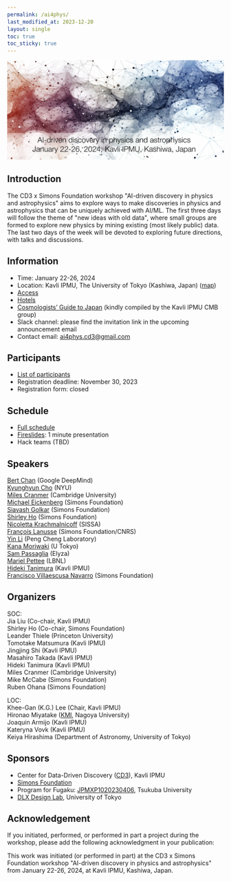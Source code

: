 ```yaml
---
permalink: /ai4phys/
last_modified_at: 2023-12-20
layout: single
toc: true
toc_sticky: true
---
```


![banner](/_images/ai4phys_banner.png)
## Introduction

The CD3 x Simons Foundation workshop "AI-driven discovery in physics and astrophysics" aims to explore ways to make discoveries in physics and astrophysics that can be uniquely achieved with AI/ML. The first three days will follow the theme of "new ideas with old data", where small groups are formed to explore new physics by mining existing (most likely public) data. The last two days of the week will be devoted to exploring future directions, with talks and discussions. 

## Information

* Time: January 22-26, 2024
* Location: Kavli IPMU, The University of Tokyo (Kashiwa, Japan) ([map](https://maps.app.goo.gl/YzgzK9UrQ55sL89x8)) 
* [Access](https://www.ipmu.jp/visitors/access-ipmu)
* [Hotels](https://www.ipmu.jp/visitors/accommodation)
* [Cosmologists’ Guide to Japan](https://sites.google.com/view/ipmucmb/discover-japan) (kindly compiled by the Kavli IPMU CMB group)
* Slack channel: please find the invitation link in the upcoming announcement email 
* Contact email: ai4phys.cd3@gmail.com
  
## Participants 

* [List of participants](https://docs.google.com/spreadsheets/d/e/2PACX-1vRSrzz3KVijHet4UbIL9uaa4MYSRCxV2tTMdqzviCOb0jJtmaXJtzJvrWF5bdtEEenrQXzmra2YQ401/pubhtml?gid=1689797346&single=true)
* Registration deadline: November 30, 2023
* Registration form: closed


## Schedule

* [Full schedule](https://docs.google.com/spreadsheets/d/e/2PACX-1vRSrzz3KVijHet4UbIL9uaa4MYSRCxV2tTMdqzviCOb0jJtmaXJtzJvrWF5bdtEEenrQXzmra2YQ401/pubhtml?gid=1995226109&single=true)
* [Fireslides](https://docs.google.com/spreadsheets/d/e/2PACX-1vRSrzz3KVijHet4UbIL9uaa4MYSRCxV2tTMdqzviCOb0jJtmaXJtzJvrWF5bdtEEenrQXzmra2YQ401/pubhtml?gid=680479747&single=true): 1 minute presentation
* Hack teams (TBD)

## Speakers
[Bert Chan](https://chakazul.github.io/) (Google DeepMind)\
[Kyunghyun Cho](https://kyunghyuncho.me/) (NYU)\
[Miles Cranmer](https://astroautomata.com/) (Cambridge University)\
[Michael Eickenberg](https://www.simonsfoundation.org/people/michael-eickenberg/) (Simons Foundation)\
[Siavash Golkar](https://www.simonsfoundation.org/people/siavash-golkar/) (Simons Foundation)\
[Shirley Ho](https://www.shirleyho.me/) (Simons Foundation)\
[Nicoletta Krachmalnicoff](https://www.sissa.it/ap/members.php?ID=174) (SISSA)\
[François Lanusse](https://flanusse.net/) (Simons Foundation/CNRS)\
[Yin Li](https://scholar.google.com/citations?user=EAUmw6UAAAAJ) (Peng Cheng Laboratory)\
[Kana Moriwaki](http://www-utap.phys.s.u-tokyo.ac.jp/~moriwaki/) (U Tokyo)\
[Sam Passaglia](https://www.passaglia.jp/) (Elyza)\
[Mariel Pettee](https://marielpettee.com/) (LBNL)\
[Hideki Tanimura](https://member.ipmu.jp/hideki.tanimura/index.htm) (Kavli IPMU)\
[Francisco Villaescusa Navarro](https://franciscovillaescusa.github.io/) (Simons Foundation)

## Organizers

SOC:\
Jia Liu (Co-chair, Kavli IPMU)\
Shirley Ho (Co-chair, Simons Foundation)\
Leander Thiele (Princeton University)\
Tomotake Matsumura (Kavli IPMU)\
Jingjing Shi (Kavli IPMU)\
Masahiro Takada (Kavli IPMU)\
Hideki Tanimura (Kavli IPMU)\
Miles Cranmer (Cambridge University)\
Mike McCabe (Simons Foundation)\
Ruben Ohana (Simons Foundation)

LOC:\
Khee-Gan (K.G.) Lee (Chair, Kavli IPMU)\
Hironao Miyatake ([KMI](https://www.kmi.nagoya-u.ac.jp/eng/), Nagoya University)\
Joaquin Armijo (Kavli IPMU)\
Kateryna Vovk (Kavli IPMU)\
Keiya Hirashima (Department of Astronomy, University of Tokyo)

## Sponsors

* Center for Data-Driven Discovery ([CD3](https://cd3.ipmu.jp/)), Kavli IPMU
* [Simons Foundation](https://www.simonsfoundation.org/)
* Program for Fugaku: [JPMXP1020230406](https://www2.ccs.tsukuba.ac.jp/aiuniverse/index.html), Tsukuba University
* [DLX Design Lab](https://www.designlab.ac/), University of Tokyo


## Acknowledgement

If you initiated, performed, or performed in part a project during the workshop, please add the following acknowledgment in your publication:

This work was initiated (or performed in part) at the CD3 x Simons Foundation workshop "AI-driven discovery in physics and astrophysics" from January 22-26, 2024, at Kavli IPMU, Kashiwa, Japan.
